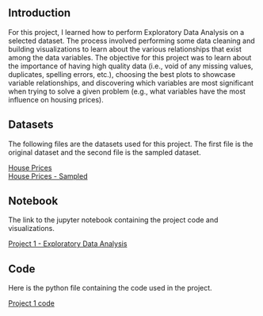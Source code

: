 ## Introduction
<p>For this project, I learned how to perform Exploratory Data Analysis on a selected dataset. The process involved performing some data cleaning and building visualizations to learn about the various relationships that exist among the data variables. The objective for this project was to learn about the importance of having high quality data (i.e., void of any missing values, duplicates, spelling errors, etc.), choosing the best plots to showcase variable relationships, and discovering which variables are most significant when trying to solve a given problem (e.g., what variables have the most influence on housing prices).</p>

## Datasets
<p>The following files are the datasets used for this project. The first file is the original dataset and the second file is the sampled dataset.</p>
<a href="https://github.com/mnsemple83/CS675_Intro_to_Data_Science/blob/main/Project_01_Exploratory_Data_Analysis/House_Prices.csv">House Prices</a><br />
<a href="https://github.com/mnsemple83/CS675_Intro_to_Data_Science/blob/main/Project_01_Exploratory_Data_Analysis/house_prices_sampled.csv">House Prices - Sampled</a>

## Notebook
<p>The link to the jupyter notebook containing the project code and visualizations.</p>
<a href="https://github.com/mnsemple83/CS675_Intro_to_Data_Science/blob/main/Project_01_Exploratory_Data_Analysis/Mikhel_Semple_CS675_Project_1_EDA.ipynb">Project 1 - Exploratory Data Analysis</a>

## Code
<p>Here is the python file containing the code used in the project.</p>
<a href="https://github.com/mnsemple83/CS675_Intro_to_Data_Science/blob/main/Project_01_Exploratory_Data_Analysis/cs675_project_01_code">Project 1 code</a>
